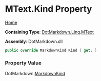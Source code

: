 # MText\.Kind Property

[Home](../../../../README.md)

**Containing Type**: [DotMarkdown.Linq](../../README.md)\.[MText](../README.md)

**Assembly**: DotMarkdown\.dll

```csharp
public override MarkdownKind Kind { get; }
```

### Property Value

DotMarkdown\.[MarkdownKind](../../../MarkdownKind/README.md)

